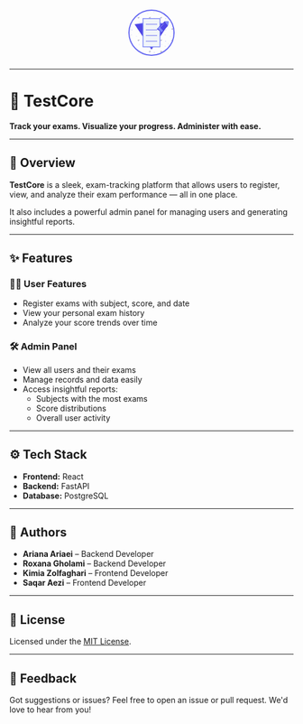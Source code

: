 <!-- Logo -->
<p align="center">
  <svg xmlns="http://www.w3.org/2000/svg" viewBox="0 0 200 100" width="200" height="100">
    <defs>
      <pattern id="examPattern" x="0" y="0" width="20" height="20" patternUnits="userSpaceOnUse">
        <circle cx="5" cy="5" r="1" fill="#818cf8" opacity="0.3"/>
        <path d="M15 3 L17 5 L19 2" stroke="#6366f1" stroke-width="0.5" opacity="0.3"/>
        <text x="3" y="15" font-size="4" fill="#4f46e5" opacity="0.3">×</text>
        <text x="12" y="18" font-size="4" fill="#4f46e5" opacity="0.3">÷</text>
        <text x="17" y="13" font-size="4" fill="#6366f1" opacity="0.3">?</text>
      </pattern>
      <clipPath id="circleClip">
        <circle cx="100" cy="50" r="40"/>
      </clipPath>
    </defs>
    <circle cx="100" cy="50" r="40" fill="url(#examPattern)" stroke="#6366f1" stroke-width="2"/>
    <g clip-path="url(#circleClip)">
      <path d="M70 35 L100 30 L130 35 L100 40 Z" fill="#6366f1"/>
      <path d="M70 35 L100 80 L130 35" fill="#4f46e5"/>
      <path d="M85 25 L115 25 L115 75 L85 75 Z" fill="#f1f5f9" stroke="#818cf8" stroke-width="1.5"/>
      <line x1="90" y1="35" x2="110" y2="35" stroke="#6366f1" stroke-width="1"/>
      <line x1="90" y1="45" x2="110" y2="45" stroke="#6366f1" stroke-width="1"/>
      <line x1="90" y1="55" x2="110" y2="55" stroke="#6366f1" stroke-width="1"/>
      <line x1="90" y1="65" x2="110" y2="65" stroke="#6366f1" stroke-width="1"/>
      <g transform="rotate(-45, 120, 40)">
        <path d="M110 35 L130 35 L128 45 L112 45 Z" fill="#4f46e5"/>
        <path d="M130 35 L135 40 L133 42 L128 45 Z" fill="#818cf8"/>
        <rect x="112" y="35" width="4" height="10" fill="#818cf8"/>
        <line x1="114" y1="37" x2="126" y2="37" stroke="#f1f5f9" stroke-width="0.5"/>
      </g>
      <g transform="translate(65, 20) scale(0.6)">
        <rect x="0" y="0" width="4" height="4" fill="none" stroke="#818cf8" stroke-width="0.5" opacity="0.4"/>
        <path d="M0.5 2 L1.5 3 L3.5 0.5" stroke="#818cf8" stroke-width="0.5" opacity="0.4"/>
      </g>
      <g transform="translate(130, 70) scale(0.6)">
        <circle cx="0" cy="0" r="1.5" fill="none" stroke="#818cf8" stroke-width="0.5" opacity="0.4"/>
        <circle cx="6" cy="0" r="1.5" fill="none" stroke="#818cf8" stroke-width="0.5" opacity="0.4"/>
        <circle cx="12" cy="0" r="1.5" fill="none" stroke="#818cf8" stroke-width="0.5" opacity="0.4"/>
      </g>
    </g>
  </svg>
</p>

---

# 📝 TestCore

**Track your exams. Visualize your progress. Administer with ease.**

---

## 📘 Overview

**TestCore** is a sleek, exam-tracking platform that allows users to register, view, and analyze their exam performance — all in one place.

It also includes a powerful admin panel for managing users and generating insightful reports.

---

## ✨ Features

### 👩‍🎓 User Features

- Register exams with subject, score, and date
- View your personal exam history
- Analyze your score trends over time

### 🛠️ Admin Panel

- View all users and their exams
- Manage records and data easily
- Access insightful reports:
  - Subjects with the most exams
  - Score distributions
  - Overall user activity

---

## ⚙️ Tech Stack

- **Frontend:** React  
- **Backend:** FastAPI  
- **Database:** PostgreSQL

---

## 👥 Authors

- **Ariana Ariaei** – Backend Developer  
- **Roxana Gholami** – Backend Developer  
- **Kimia Zolfaghari** – Frontend Developer  
- **Saqar Aezi** – Frontend Developer

---

## 📄 License

Licensed under the [MIT License](LICENSE).

---

## 💬 Feedback

Got suggestions or issues? Feel free to open an issue or pull request. We'd love to hear from you!
